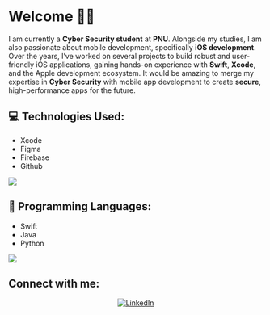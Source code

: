 # Welcome 👋🏻
I am currently a **Cyber Security student** at **PNU**. Alongside my studies, I am also passionate about mobile development, specifically **iOS development**. Over the years, I’ve worked on several projects to build robust and user-friendly iOS applications, gaining hands-on experience with **Swift**, **Xcode**, and the Apple development ecosystem. It would be amazing to merge my expertise in **Cyber Security** with mobile app development to create **secure**, high-performance apps for the future.


## 💻 Technologies Used:
- Xcode
- Figma
- Firebase
- Github
 <p align="left">
  <a href="https://skillicons.dev">
    <img src="https://skillicons.dev/icons?i=apple,figma,firebase,git" />
  </a>
</p>

## 🚀 Programming Languages:
- Swift
- Java
- Python
<p align="left">
  <a href="https://skillicons.dev">
    <img src="https://skillicons.dev/icons?i=swift,java,python" />
  </a>
</p>

## Connect with me:

<p align="center">
  <a href="https://sa.linkedin.com/in/leen-almejarri-98846928b" target="_blank">
    <img src="https://skillicons.dev/icons?i=linkedin" alt="LinkedIn" />
  </a>
</p>
